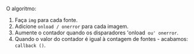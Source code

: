 
O algoritmo:
1. Faça `img` para cada fonte.
2. Adicione `onload / onerror` para cada imagem.
3. Aumente o contador quando os disparadores 'onload` ou' onerror`.
4. Quando o valor do contador é igual à contagem de fontes - acabamos: `callback ()`.
